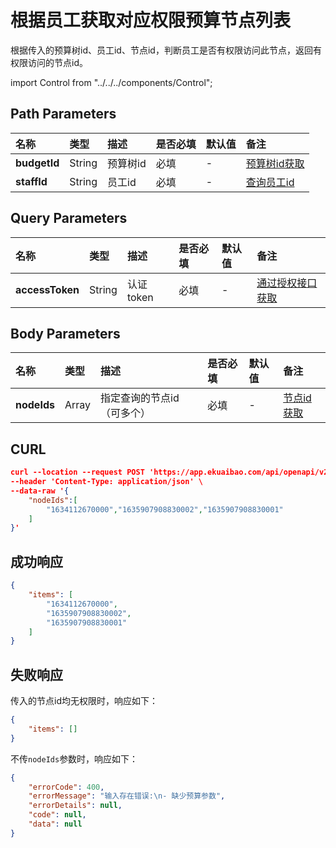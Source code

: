 # 根据员工获取对应权限预算节点列表

根据传入的预算树id、员工id、节点id，判断员工是否有权限访问此节点，返回有权限访问的节点id。

import Control from "../../../components/Control";

<Control
method="POST"
url="/api/openapi/v2/budgets/$`budgetId`/staff/$`staffId`"
/>

## Path Parameters

| 名称 | 类型 | 描述 | 是否必填 | 默认值 | 备注 |
| :--- | :--- | :--- | :--- |:--- | :--- |
| **budgetId** | String | 预算树id | 必填 | - | [预算树id获取](/docs/open-api/budget/get-budget-list) |
| **staffId**  | String | 员工id   | 必填 | - | [查询员工id](/docs/open-api/corporation/get-staff-ids) |

## Query Parameters

| 名称 | 类型 | 描述 | 是否必填 | 默认值 | 备注 |
| :--- | :--- | :--- | :--- |:--- | :--- |
| **accessToken** | String | 认证token | 必填 | - | [通过授权接口获取](/docs/open-api/getting-started/auth) |

## Body Parameters

| 名称 | 类型 | 描述 | 是否必填 | 默认值 | 备注 |
| :--- | :--- | :--- | :--- |:--- | :--- |
| **nodeIds** | Array | 指定查询的节点id（可多个） | 必填 | - | [节点id获取](/docs/open-api/budget/get-BudgetsDetails-ByPage) |

## CURL
```json
curl --location --request POST 'https://app.ekuaibao.com/api/openapi/v2/budgets/$ID_3o_V3Um0XZ0/staff/$Urf3lsFgBp00gw:AvT3lntT8zzpWw?accessToken=ID_3rg$H9i0dTM:Urf3lsFgBp00gw' \
--header 'Content-Type: application/json' \
--data-raw '{
    "nodeIds":[
        "1634112670000","1635907908830002","1635907908830001"
    ]
}'
```

## 成功响应
```json
{
    "items": [
        "1634112670000",
        "1635907908830002",
        "1635907908830001"
    ]
}
```

## 失败响应
传入的节点id均无权限时，响应如下：
```json
{
    "items": []
}
```

不传`nodeIds`参数时，响应如下：
```json
{
    "errorCode": 400,
    "errorMessage": "输入存在错误:\n- 缺少预算参数",
    "errorDetails": null,
    "code": null,
    "data": null
}
```



